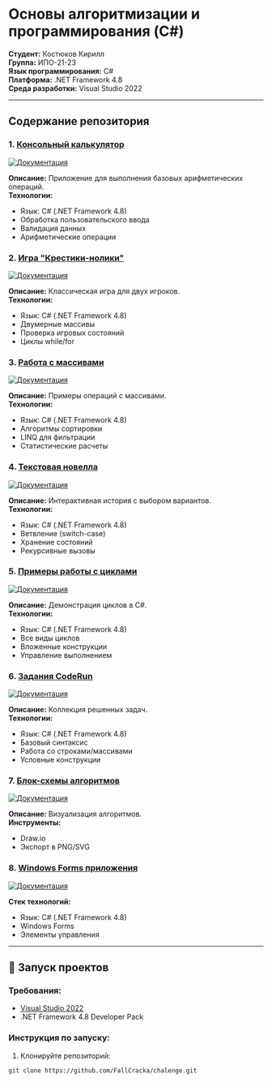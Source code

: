 # Основы алгоритмизации и программирования (C#)

**Студент:** Костюков Кирилл  
**Группа:** ИПО-21-23  
**Язык программирования:** C#  
**Платформа:** .NET Framework 4.8  
**Среда разработки:** Visual Studio 2022  

---

## Содержание репозитория

### 1. [Консольный калькулятор](calculat-main/README.md)
[![Документация](https://img.shields.io/badge/📖_Документация-Калькулятор-blue)](calculat-main/README.md)

**Описание:** Приложение для выполнения базовых арифметических операций.  
**Технологии:**
- Язык: C# (.NET Framework 4.8)
- Обработка пользовательского ввода
- Валидация данных
- Арифметические операции

### 2. [Игра "Крестики-нолики"](крестики%20нолики/README.md)
[![Документация](https://img.shields.io/badge/📖_Документация-Крестики--нолики-8A2BE2)](крестики%20нолики/README.md)

**Описание:** Классическая игра для двух игроков.  
**Технологии:**
- Язык: C# (.NET Framework 4.8)
- Двумерные массивы
- Проверка игровых состояний
- Циклы while/for

### 3. [Работа с массивами](массивы/README.md)
[![Документация](https://img.shields.io/badge/📖_Документация-Массивы-orange)](массивы/README.md)

**Описание:** Примеры операций с массивами.  
**Технологии:**
- Язык: C# (.NET Framework 4.8)
- Алгоритмы сортировки
- LINQ для фильтрации
- Статистические расчеты

### 4. [Текстовая новелла](циклы/новелла/README.md)
[![Документация](https://img.shields.io/badge/📖_Документация-Новелла-purple)](циклы/новелла/README.md)

**Описание:** Интерактивная история с выбором вариантов.  
**Технологии:**
- Язык: C# (.NET Framework 4.8)
- Ветвление (switch-case)
- Хранение состояний
- Рекурсивные вызовы

### 5. [Примеры работы с циклами](циклы/README.md)
[![Документация](https://img.shields.io/badge/📖_Документация-Циклы-green)](циклы/README.md)

**Описание:** Демонстрация циклов в C#.  
**Технологии:**
- Язык: C# (.NET Framework 4.8)
- Все виды циклов
- Вложенные конструкции
- Управление выполнением

### 6. [Задания CodeRun](code-pen/README.md)
[![Документация](https://img.shields.io/badge/📖_Документация-CodeRun-red)](code-pen/README.md)

**Описание:** Коллекция решенных задач.  
**Технологии:**
- Язык: C# (.NET Framework 4.8)
- Базовый синтаксис
- Работа со строками/массивами
- Условные конструкции

### 7. [Блок-схемы алгоритмов](блок-схемы/README.md)
[![Документация](https://img.shields.io/badge/📖_Документация-Блок--схемы-lightgrey)](блок-схемы/README.md)

**Описание:** Визуализация алгоритмов.  
**Инструменты:**
- Draw.io
- Экспорт в PNG/SVG

### 8. [Windows Forms приложения](WindowsForms/README.md)
[![Документация](https://img.shields.io/badge/📖_Документация-WinForms-9cf)](WindowsForms/README.md)

**Стек технологий:**
- Язык: C# (.NET Framework 4.8)
- Windows Forms
- Элементы управления

---

## 🚀 Запуск проектов

### Требования:
- [Visual Studio 2022](https://visualstudio.microsoft.com/ru/vs/)
- .NET Framework 4.8 Developer Pack

### Инструкция по запуску:
1. Клонируйте репозиторий:
```bash
git clone https://github.com/FallCracka/chalenge.git
